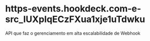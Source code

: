 # https-events.hookdeck.com-e-src_IUXpIqECzFXua1xje1uTdwku
API que faz o gerenciamento em alta escalabilidade de Webhook
